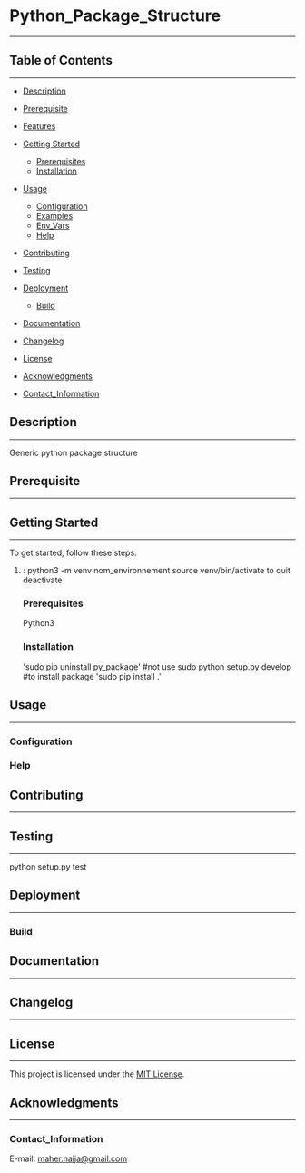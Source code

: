 # Python_Package_Structure
---

## Table of Contents
---
- [Description](#description)
- [Prerequisite](#Prerequisites)
- [Features](#features)
- [Getting Started](#getting-started)
  - [Prerequisites](#prerequisites)
  - [Installation](#installation)
- [Usage](#usage)
  - [Configuration](#configuration)
  - [Examples](#examples)
  - [Env_Vars](#Env_Vars)
  - [Help](#Help)
- [Contributing](#contributing)
- [Testing](#testing)
  
- [Deployment](#deployment)
   - [Build](#Build)
- [Documentation](#documentation)
- [Changelog](#changelog)
- [License](#license)
- [Acknowledgments](#acknowledgments)
- [Contact_Information](#Contact_Information)

## Description
---
Generic python package structure

##  Prerequisite
---

## Getting Started
---
To get started, follow these steps:
1. :
   python3 -m venv nom_environnement
   source venv/bin/activate
   to quit deactivate
   
   ### Prerequisites
   Python3
   
   ### Installation
   'sudo pip uninstall py_package'
   #not use sudo python setup.py develop
   #to install package
   'sudo pip install .'

## Usage
---

### Configuration
### Help

## Contributing
---

## Testing
---

python setup.py test

## Deployment
---
### Build

## Documentation
---

## Changelog
---

## License
---
This project is licensed under the [MIT License](LICENSE).

## Acknowledgments
---

### Contact_Information
 E-mail: maher.naija@gmail.com






















